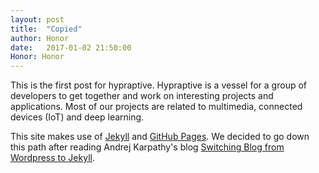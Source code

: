 ```yaml
---
layout: post
title:  "Copied"
author: Honor
date:   2017-01-02 21:50:00
Honor: Honor
---
```

This is the first post for hypraptive. Hypraptive is a vessel for a group of developers to get together and work on interesting projects and applications. Most of our projects are related to multimedia, connected devices (IoT) and deep learning.

This site makes use of [Jekyll](http://jekyllrb.com/) and [GitHub Pages](https://pages.github.com/). We decided to go down this path after reading Andrej Karpathy's blog [Switching Blog from Wordpress to Jekyll](http://karpathy.github.io/2014/07/01/switching-to-jekyll/).
